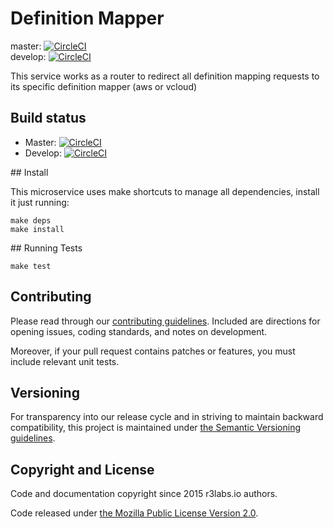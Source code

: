 # Definition Mapper

master:  [![CircleCI](https://circleci.com/gh/ernestio/definition-mapper/tree/master.svg?style=shield)](https://circleci.com/gh/ernestio/definition-mapper/tree/master)  
develop: [![CircleCI](https://circleci.com/gh/ernestio/definition-mapper/tree/develop.svg?style=shield)](https://circleci.com/gh/ernestio/definition-mapper/tree/develop)

This service works as a router to redirect all definition mapping requests to its specific definition mapper (aws or vcloud)

## Build status

* Master: [![CircleCI](https://circleci.com/gh/ernestio/definition-mapper/tree/master.svg?style=svg)](https://circleci.com/gh/ernestio/definition-mapper/tree/master)
* Develop: [![CircleCI](https://circleci.com/gh/ernestio/definition-mapper/tree/develop.svg?style=svg)](https://circleci.com/gh/ernestio/definition-mapper/tree/develop)

## Install

This microservice uses make shortcuts to manage all dependencies, install it just running:
```
make deps
make install
```


## Running Tests

```
make test
```

## Contributing

Please read through our
[contributing guidelines](CONTRIBUTING.md).
Included are directions for opening issues, coding standards, and notes on
development.

Moreover, if your pull request contains patches or features, you must include
relevant unit tests.

## Versioning

For transparency into our release cycle and in striving to maintain backward
compatibility, this project is maintained under [the Semantic Versioning guidelines](http://semver.org/).

## Copyright and License

Code and documentation copyright since 2015 r3labs.io authors.

Code released under
[the Mozilla Public License Version 2.0](LICENSE).

